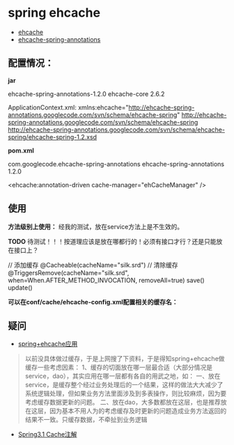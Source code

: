 # spring ehcache

- [ehcache](http://ehcache.org/)
- [ehcache-spring-annotations](https://code.google.com/p/ehcache-spring-annotations/)

## 配置情况：

**jar**

ehcache-spring-annotations-1.2.0
ehcache-core 2.6.2 

ApplicationContext.xml:
xmlns:ehcache="http://ehcache-spring-annotations.googlecode.com/svn/schema/ehcache-spring"
http://ehcache-spring-annotations.googlecode.com/svn/schema/ehcache-spring http://ehcache-spring-annotations.googlecode.com/svn/schema/ehcache-spring/ehcache-spring-1.2.xsd

**pom.xml**

<!-- ehcache spring annotations，不使用spring的实现 -->
<dependency>
	<groupId>com.googlecode.ehcache-spring-annotations</groupId>
	<artifactId>ehcache-spring-annotations</artifactId>
	<version>1.2.0</version>
</dependency>

<!-- 缓存配置 -->
<ehcache:annotation-driven cache-manager="ehCacheManager" />

<bean id="ehcacheManager"
	class="org.springframework.cache.ehcache.EhCacheManagerFactoryBean">
	<property name="configLocation" value="classpath:conf/cache/ehcache-config.xml" />
</bean> 

## 使用

**方法级别上使用：**
经我的测试，放在service方法上是不生效的。

**TODO** 待测试！！！按道理应该是放在哪都行的！必须有接口才行？还是只能放在接口上？

// 添加缓存
@Cacheable(cacheName="silk.srd")
// 清除缓存
@TriggersRemove(cacheName="silk.srd", when=When.AFTER_METHOD_INVOCATION, removeAll=true)
save() update()

**可以在conf/cache/ehcache-config.xml配置相关的缓存名：**
<cache name="silk.srd.base" 
		maxBytesLocalHeap="10M" 
		eternal="false" 
		timeToIdleSeconds="3600"
		timeToLiveSeconds="3600" 
		overflowToDisk="false" />

## 疑问

- [spring+ehcache应用](http://78425665.iteye.com/blog/1564719)

>以前没具体做过缓存，于是上网搜了下资料，于是得知spring+ehcache做缓存一些考虑因素： 
1、缓存的切面放在哪一层最合适（大部分情况是service，dao），其实应用在哪一层都有各自的用武之地，如： 
一、放在service，是缓存整个经过业务处理后的一个结果，这样的做法大大减少了系统逻辑处理，但如果业务方法里面涉及到多表操作，则比较麻烦，因为要考虑缓存数据更新的问题。 
二、放在dao，大多数都放在这层，也是推荐放在这层，因为基本不用人为的考虑缓存及时更新的问题造成业务方法返回的结果不一致。只缓存数据，不牵扯到业务逻辑 

- [Spring3.1 Cache注解](http://hanqunfeng.iteye.com/blog/1158824)
